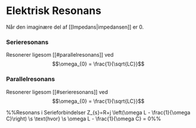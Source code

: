 # Elektrisk Resonans
Når den imaginære del af [[Impedans|impedansen]] er $0$.


### Serieresonans
Resonerer ligesom [[#parallelresonans]] ved
$$\omega_{0} = \frac{1}{\sqrt{LC}}$$


### Parallelresonans
Resonerer ligesom [[#serieresonans]] ved
$$\omega_{0} = \frac{1}{\sqrt{LC}}$$

%%Resonans i Serieforbindelser
Z_{s}=R+j \left(\omega L - \frac{1}{\omega C}\right) \s \text{hvor} \s \omega L - \frac{1}{\omega C} = 0%%